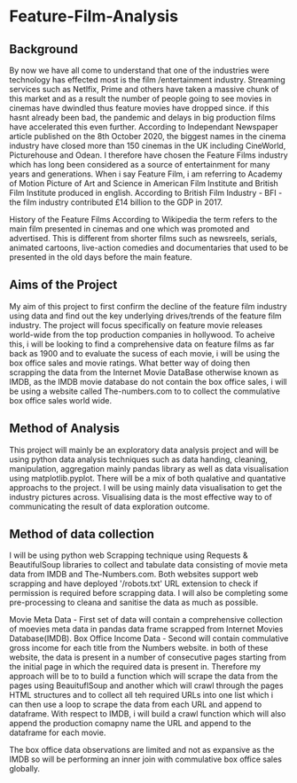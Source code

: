 # Feature-Film-Analysis

## Background

By now we have all come to understand that one of the industries were technology has effected most is the film /entertainment industry. Streaming services such as Netlfix, Prime and others have taken a massive chunk of this market and as a result the number of people going to see movies in cinemas have dwindled thus feature movies have dropped since. if this hasnt already been bad, the pandemic and delays in big production films have accelerated this even further. According to Independant Newspaper article published on the 8th October 2020, the biggest names in the cinema industry have closed more than 150 cinemas in the UK including CineWorld, Picturehouse and Odean. I therefore have chosen the Feature Films industry which has long been considered as a source of entertainment for many years and generations. When i say Feature Film, i am referring to Academy of Motion Picture of Art and Science in American Film Institute and British Film Institute produced in english. According to British Film Industry - BFI - the film industry contributed £14 billion to the GDP in 2017.

History of the Feature Films According to Wikipedia the term refers to the main film presented in cinemas and one which was promoted and advertised. This is different from shorter films such as newsreels, serials, animated cartoons, live-action comedies and documentaries that used to be presented in the old days before the main feature.

## Aims of the Project

My aim of this project to first confirm the decline of the feature film industry using data and find out the key underlying drives/trends of the feature film industry. The project will focus specifically on feature movie releases world-wide from the top production companies in hollywood. To acheive this, i will be looking to find a comprehensive data on feature films as far back as 1900 and to evaluate the sucess of each movie, i will be using the box office sales and movie ratings. What better way of doing then scrapping the data from the Internet Movie DataBase otherwise known as IMDB, as the IMDB movie database do not contain the box office sales, i will be using a website called The-numbers.com to to collect the commulative box office sales world wide.

## Method of Analysis

This project will mainly be an exploratory data analysis project and will be using python data analysis techniques such as data handing, cleaning, manipulation, aggregation mainly pandas library as well as data visualisation using matplotlib.pyplot. There will be a mix of both qualative and quantative approachs to the project. I will be using mainly data visualisation to get the industry pictures across. Visualising data is the most effective way to of communicating the result of data exploration outcome.

## Method of data collection

I will be using python web Scrapping technique using Requests & BeautifulSoup libraries to collect and tabulate data consisting of movie meta data from IMDB and The-Numbers.com. Both websites support web scrapping and have deployed '/robots.txt' URL extension to check if permission is required before scrapping data. I will also be completing some pre-processing to cleana and sanitise the data as much as possible.

Movie Meta Data - First set of data will contain a comprehensive collection of moevies meta data in pandas data frame scrapped from Internet Movies Database(IMDB).
Box Office Income Data - Second will contain commulative gross income for each title from the Numbers website.
in both of these website, the data is present in a number of consecutive pages starting from the initial page in which the required data is present in. Therefore my approach will be to to build a function which will scrape the data from the pages using BeauituflSoup and another which will crawl through the pages HTML structures and to collect all teh required URLs into one list which i can then use a loop to scrape the data from each URL and append to dataframe. With respect to IMDB, i will build a crawl function which will also append the production comapny name the URL and append to the dataframe for each movie.

The box office data observations are limited and not as expansive as the IMDB so will be performing an inner join with commulative box office sales globally.